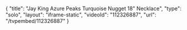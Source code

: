 {
    "title": "Jay King Azure Peaks Turquoise Nugget 18\" Necklace",
    "type": "solo",
    "layout": "iframe-static",
    "videoId": "112326887",
    "url": "\/tvpembed\/112326887"
}